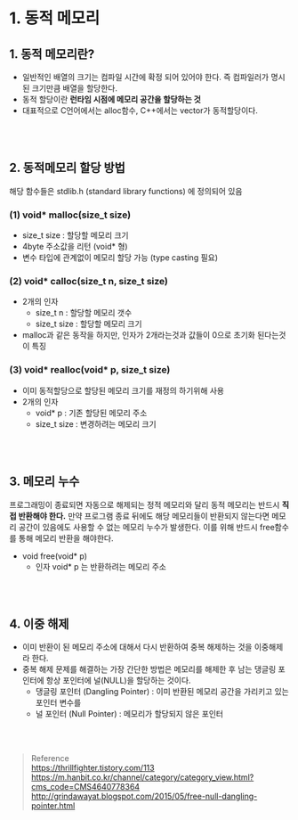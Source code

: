 # 1. 동적 메모리

## 1. 동적 메모리란?
- 일반적인 배열의 크기는 컴파일 시간에 확정 되어 있어야 한다. 즉 컴파일러가 명시된 크기만큼 배열을 할당한다.
- 동적 할당이란 __런타임 시점에 메모리 공간을 할당하는 것__
- 대표적으로 C언어에서는 alloc함수, C++에서는 vector가 동적할당이다.

</br><br>
## 2. 동적메모리 할당 방법
해당 함수들은 stdlib.h (standard library functions) 에 정의되어 있음
### (1) void* malloc(size_t size)
- size_t size : 할당할 메모리 크기 
- 4byte 주소값을 리턴 (void* 형)
- 변수 타입에 관계없이 메모리 할당 가능 (type casting 필요) 
### (2) void* calloc(size_t n, size_t size)
- 2개의 인자
  - size_t n : 할당할 메모리 갯수
  - size_t size : 할당할 메모리 크기 
- malloc과 같은 동작을 하지만, 인자가 2개라는것과 값들이 0으로 초기화 된다는것이 특징
### (3) void* realloc(void* p, size_t size)
- 이미 동적할당으로 할당된 메모리 크기를 재정의 하기위해 사용
- 2개의 인자
  - void* p : 기존 할당된 메모리 주소
  - size_t size : 변경하려는 메모리 크기

</br><br>
## 3. 메모리 누수 
프로그래밍이 종료되면 자동으로 해제되는 정적 메모리와 달리 동적 메모리는 반드시 __직접 반환해야 한다.__ 
만약 프로그램 종료 뒤에도 해당 메모리들이 반환되지 않는다면 메모리 공간이 있음에도 사용할 수 없는 메모리 누수가 발생한다. 
이를 위해 반드시 free함수를 통해 메모리 반환을 해야한다. 
- void free(void* p)
  - 인자 void* p 는 반환하려는 메모리 주소

</br><br>
## 4. 이중 해제
- 이미 반환이 된 메모리 주소에 대해서 다시 반환하여 중복 해제하는 것을 이중해제라 한다.
- 중복 해제 문제를 해결하는 가장 간단한 방법은 메모리를 해제한 후 남는 댕글링 포인터에 항상 포인터에 널(NULL)을 할당하는 것이다.
  - 댕글링 포인터 (Dangling Pointer) : 이미 반환된 메모리 공간을 가리키고 있는 포인터 변수를
  - 널 포인터 (Null Pointer) : 메모리가 할당되지 않은 포인터


 
 </br><br>
 > Reference </br>
 > https://thrillfighter.tistory.com/113 </br>
 > https://m.hanbit.co.kr/channel/category/category_view.html?cms_code=CMS4640778364 </br>
 > http://grindawayat.blogspot.com/2015/05/free-null-dangling-pointer.html
